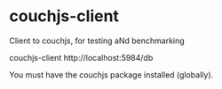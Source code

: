 couchjs-client
==============

Client to couchjs, for testing aNd benchmarking

couchjs-client http://localhost:5984/db

You must have the couchjs package installed (globally).
